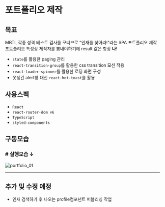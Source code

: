 # 포트폴리오 제작

## 목표

MBTI, 각종 성격 테스트 검사를 모티브로 "인재를 찾아라!"라는 SPA 포트폴리오 제작
포트폴리오 특성상 제작자를 뽐내야하기에 result 값은 항상 **나**!

- <code>state</code>를 활용한 paging 관리
- <code>react-transition-group</code>를 활용한 css transition 모션 적용
- <code>react-loader-spinner</code>를 활용한 로딩 화면 구성
- 못생긴 alert창 대신 <code>react-hot-toast</code>를 활용

## 사용스펙

- <code>React</code>
- <code>react-router-dom v6</code>
- <code>TypeScript</code>
- <code>styled-components</code>

## 구동모습

### # 실행모습 ↓

![portfolio_01](https://github.com/kor-seonwoo/portfolio/assets/74663731/1fc00f90-930b-43bb-8a7c-2ba731aedfae)

---

## 추가 및 수정 예정
- 인재 검색하기 후 나오는 profile컴포넌트 퍼블리싱 작업
